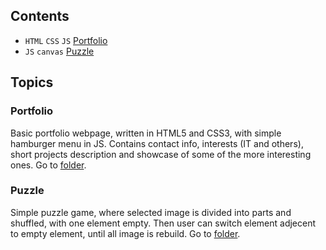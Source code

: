 ## Contents
* `HTML` `CSS` `JS` [Portfolio](#portfolio)
* `JS` `canvas` [Puzzle](#puzzle)

## Topics
### Portfolio
Basic portfolio webpage, written in HTML5 and CSS3, with simple hamburger menu in JS. Contains contact info, interests (IT and others), short projects description and showcase of some of the more interesting ones. Go to [folder](Portfolio).

### Puzzle
Simple puzzle game, where selected image is divided into parts and shuffled, with one element empty. Then user can switch element adjecent to empty element, until all image is rebuild. Go to [folder](Puzzle).